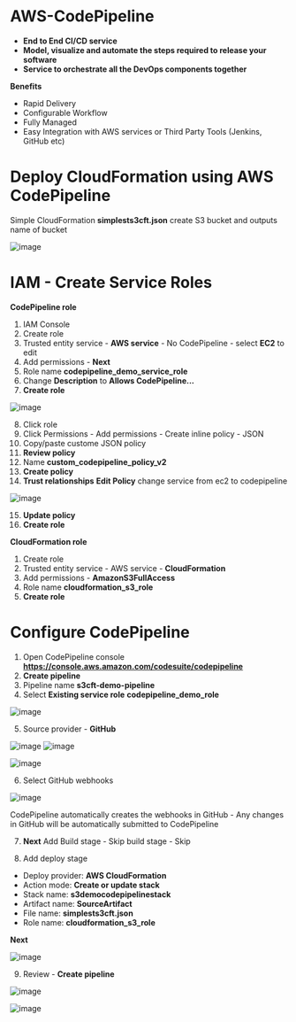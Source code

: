 # AWS-CodePipeline

- **End to End CI/CD service**
- **Model, visualize and automate the steps required to release your software**
- **Service to orchestrate all the DevOps components together**

**Benefits**

- Rapid Delivery
- Configurable Workflow
- Fully Managed
- Easy Integration with AWS services or Third Party Tools (Jenkins, GitHub etc)

# Deploy CloudFormation using AWS CodePipeline

Simple CloudFormation **simplests3cft.json** create S3 bucket and outputs name of bucket

![image](https://user-images.githubusercontent.com/91480603/217857715-e41934c1-b3a2-456f-b4f7-07436e5e0051.png)

# IAM - Create Service Roles

**CodePipeline role**

1. IAM Console
2. Create role
3. Trusted entity service - **AWS service** - No CodePipeline - select **EC2** to edit
4. Add permissions - **Next**
5. Role name **codepipeline_demo_service_role**
6. Change **Description** to **Allows CodePipeline...**
7. **Create role**

![image](https://user-images.githubusercontent.com/91480603/217860005-577ecb84-05c6-47df-bff1-9927fdea4dc9.png)

8. Click role
9. Click Permissions - Add permissions - Create inline policy - JSON
10. Copy/paste custome JSON policy
11. **Review policy**
12. Name **custom_codepipeline_policy_v2**
13. **Create policy**
14. **Trust relationships** **Edit Policy** change service from ec2 to codepipeline

![image](https://user-images.githubusercontent.com/91480603/217862373-9125e61e-ba92-4669-a21c-4916c8595c32.png)

15. **Update policy**
16. **Create role**

**CloudFormation role**

1. Create role
2. Trusted entity service - AWS service - **CloudFormation**
3. Add permissions - **AmazonS3FullAccess**
4. Role name **cloudformation_s3_role**
5. **Create role**

# Configure CodePipeline

1. Open CodePipeline console **https://console.aws.amazon.com/codesuite/codepipeline**
2. **Create pipeline**
3. Pipeline name **s3cft-demo-pipeline**
4. Select **Existing service role** **codepipeline_demo_role**

![image](https://user-images.githubusercontent.com/91480603/217866748-8379133e-a838-483e-8125-820bbbffea35.png)

5. Source provider - **GitHub** <Authorize Access>

![image](https://user-images.githubusercontent.com/91480603/217868829-d5aa0da5-dfeb-44fb-8466-3a5bb3ae7b24.png)
![image](https://user-images.githubusercontent.com/91480603/217869070-b290a42f-3851-44f4-a9bf-0ef847b277ff.png)

![image](https://user-images.githubusercontent.com/91480603/217869592-0ac3023f-6869-40d7-a811-2d220d8c6ac8.png)

6. Select GitHub webhooks
  
![image](https://user-images.githubusercontent.com/91480603/217869785-65393c00-8daa-4027-81fb-e0671e6e9e8c.png)

CodePipeline automatically creates the webhooks in GitHub - Any changes in GitHub will be automatically submitted to CodePipeline
  
7. **Next** Add Build stage - Skip build stage - Skip

8. Add deploy stage 

- Deploy provider: **AWS CloudFormation**
- Action mode: **Create or update stack**
- Stack name: **s3democodepipelinestack**
- Artifact name: **SourceArtifact**
- File name: **simplests3cft.json**
- Role name: **cloudformation_s3_role**

**Next**

![image](https://user-images.githubusercontent.com/91480603/217872221-73b3c749-9982-45ff-9a55-6cf36195e62b.png)

9. Review - **Create pipeline**
  
![image](https://user-images.githubusercontent.com/91480603/217878069-6ef06aa0-1f72-4cf8-9c8d-5cef3baacaf8.png)

![image](https://user-images.githubusercontent.com/91480603/217878207-a8976a05-d844-4efa-963f-84ee85c2413f.png)

  



